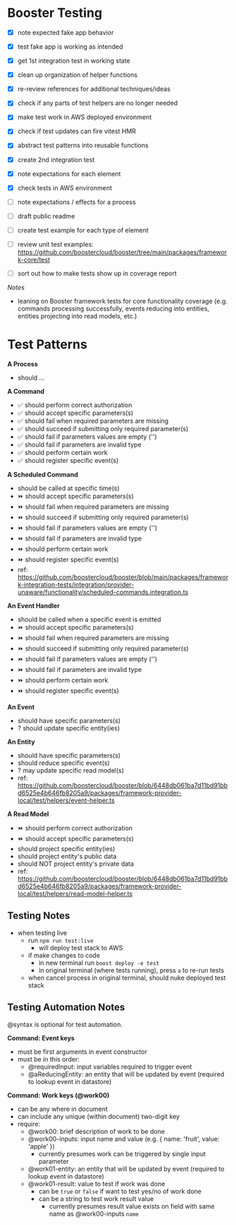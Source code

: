 # Booster Testing

- [x] note expected fake app behavior
- [x] test fake app is working as intended
- [x] get 1st integration test in working state
- [x] clean up organization of helper functions
- [x] re-review references for additional techniques/ideas
- [x] check if any parts of test helpers are no longer needed
- [x] make test work in AWS deployed environment
- [x] check if test updates can fire vitest HMR
- [x] abstract test patterns into reusable functions
- [x] create 2nd integration test
- [x] note expectations for each element
- [x] check tests in AWS environment

- [ ] note expectations / effects for a process
- [ ] draft public readme
- [ ] create test example for each type of element
- [ ] review unit test examples: https://github.com/boostercloud/booster/tree/main/packages/framework-core/test
- [ ] sort out how to make tests show up in coverage report

_Notes_

- leaning on Booster framework tests for core functionality coverage (e.g. commands processing successfully, events reducing into entities, entities projecting into read models, etc.)

# Test Patterns

**A Process**

- should ...

**A Command**

- ✅ should perform correct authorization
- ✅ should accept specific parameters(s)
- ✅ should fail when required parameters are missing
- ✅ should succeed if submitting only required parameter(s)
- ✅ should fail if parameters values are empty ('')
- ✅ should fail if parameters are invalid type
- ✅ should perform certain work
- ✅ should register specific event(s)

**A Scheduled Command**

- should be called at specific time(s)
- ⏩ should accept specific parameters(s)
- ⏩ should fail when required parameters are missing
- ⏩ should succeed if submitting only required parameter(s)
- ⏩ should fail if parameters values are empty ('')
- ⏩ should fail if parameters are invalid type
- ⏩ should perform certain work
- ⏩ should register specific event(s)
- ref: https://github.com/boostercloud/booster/blob/main/packages/framework-integration-tests/integration/provider-unaware/functionality/scheduled-commands.integration.ts

**An Event Handler**

- should be called when a specific event is emitted
- ⏩ should accept specific parameters(s)
- ⏩ should fail when required parameters are missing
- ⏩ should succeed if submitting only required parameter(s)
- ⏩ should fail if parameters values are empty ('')
- ⏩ should fail if parameters are invalid type
- ⏩ should perform certain work
- ⏩ should register specific event(s)

**An Event**

- should have specific parameters(s)
- ? should update specific entity(ies)

**An Entity**

- should have specific parameters(s)
- should reduce specific event(s)
- ? may update specific read model(s)
- ref: https://github.com/boostercloud/booster/blob/6448db061ba7d11bd91bbd6525e4b646fb8205a9/packages/framework-provider-local/test/helpers/event-helper.ts

**A Read Model**

- ⏩ should perform correct authorization
- ⏩ should accept specific parameters(s)
- should project specific entity(ies)
- should project entity's public data
- should NOT project entity's private data
- ref: https://github.com/boostercloud/booster/blob/6448db061ba7d11bd91bbd6525e4b646fb8205a9/packages/framework-provider-local/test/helpers/read-model-helper.ts

## Testing Notes

- when testing live
  - run `npm run test:live`
    - will deploy test stack to AWS
  - if make changes to code
    - in new terminal run `boost deploy -e test`
    - in original terminal (where tests running), press `a` to re-run tests
  - when cancel process in original terminal, should nuke deployed test stack

## Testing Automation Notes

@syntax is optional for test automation.

**Command: Event keys**

- must be first arguments in event constructor
- must be in this order:
  - @requiredInput: input variables required to trigger event
  - @aReducingEntity: an entity that will be updated by event (required to lookup event in datastore)

**Command: Work keys (@work00)**

- can be any where in document
- can include any unique (within document) two-digit key
- require:
  - @work00: brief description of work to be done
  - @work00-inputs: input name and value (e.g. { name: 'fruit', value: 'apple' })
    - currently presumes work can be triggered by single input parameter
  - @work01-entity: an entity that will be updated by event (required to lookup event in datastore)
  - @work01-result: value to test if work was done
    - can be `true` or `false` if want to test yes/no of work done
    - can be a string to test work result value
      - currently presumes result value exists on field with same name as @work00-inputs `name`
